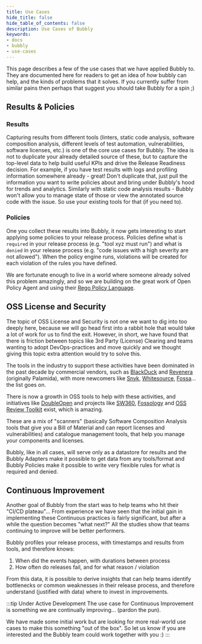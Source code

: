```yaml
---
title: Use Cases
hide_title: false
hide_table_of_contents: false
description: Use Cases of Bubbly
keywords:
- docs
- bubbly
- use-cases
---
```


This page describes a few of the use cases that we have applied Bubbly to.
They are documented here for readers to get an idea of *how* bubbly can help, and the kinds of problems that it solves.
If you currently suffer from similar pains then perhaps that suggest you should take Bubbly for a spin ;)

## Results & Policies

### Results

Capturing results from different tools (linters, static code analysis, software composition analysis, different levels of test automation, vulnerabilities, software licenses, etc.) is one of the core use cases for Bubbly.
The idea is not to duplicate your already detailed source of these, but to capture the top-level data to help build useful KPIs and drive the Release Readiness decision.
For example, if you have test results with logs and profiling information somewhere already - great! Don't duplicate that, just pull the information you want to write policies about and bring under Bubbly's hood for trends and analytics.
Similarly with static code analysis results - Bubbly won't allow you to manage state of those or view the annotated source code with the issue. So use your existing tools for that (if you need to).

### Policies

One you collect these results into Bubbly, it now gets interesting to start applying some policies to your release process.
Policies define what is `required` in your release process (e.g. "tool xyz must run") and what is `denied` in your release process (e.g. "code issues with a high severity are not allowed").
When the policy engine runs, violations will be created for each violation of the rules you have defined.

We are fortunate enough to live in a world where someone already solved this problem amazingly, and so we are building on the great work of Open Policy Agent and using their [Rego Policy Language](https://www.openpolicyagent.org/docs/latest/policy-language/).

## OSS License and Security

The topic of OSS License and Security is not one we want to dig into too deeply here, because we will go head first into a rabbit hole that would take a lot of work for us to find the exit.
However, in short, we have found that there is friction between topics like 3rd Party (License) Clearing and teams wanting to adopt DevOps-practices and move quickly and we thought giving this topic extra attention would try to solve this.

The tools in the industry to support these activities have been dominated in the past decade by commercial vendors, such as [BlackDuck](https://www.blackducksoftware.com/) and [Revenera](https://www.revenera.com/protect/products.html) (originally Palamida), with more newcomers like [Snyk](https://snyk.io/), [Whitesource](https://www.whitesourcesoftware.com/), [Fossa](https://fossa.com/)... the list goes on.

There is now a growth in OSS tools to help with these activities, and initiatives like [DoubleOpen](https://www.doubleopen.org/) and projects like [SW360](https://www.eclipse.org/sw360/), [Fossology](https://www.fossology.org/) and [OSS Review Toolkit](https://github.com/oss-review-toolkit/ort) exist, which is amazing.

These are a mix of "scanners" (basically Software Composition Analysis tools that give you a Bill of Material and can report licenses and vulnerabilities) and catalogue management tools, that help you manage your components and licenses.

Bubbly, like in all cases, will serve only as a datastore for results and the Bubbly Adapters make it possible to get data from any tools/format and Bubbly Policies make it possible to write very flexible rules for what is required and denied.

## Continuous Improvement

Another goal of Bubbly from the start was to help teams who hit their "CI/CD plateau"...
From experience we have seen that the initial gain in implementing these Continuous practices is fairly significant, but after a while the question becomes "what next?"
All the studies show that teams continuing to improve will be better performers.

Bubbly profiles your release process, with timestamps and results from tools, and therefore knows:

1. When did the events happen, with durations between process
2. How often do releases fail, and for what reason / violation

From this data, it is possible to derive insights that can help teams identify bottlenecks or common weaknesses in their release process, and therefore understand (justified with data) where to invest in improvements.

:::tip Under Active Development
The use case for Continuous Improvement is something we are continually improving... (pardon the pun).

We have made some initial work but are looking for more real-world use cases to make this something "out of the box".
So let us know if you are interested and the Bubbly team could work together with you :)
:::
